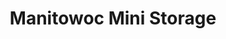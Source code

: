 ---
title: "Manitowoc Mini Storage"
url: /manitowoc/manitowoc-mini-storage/
shop: storage rental
---